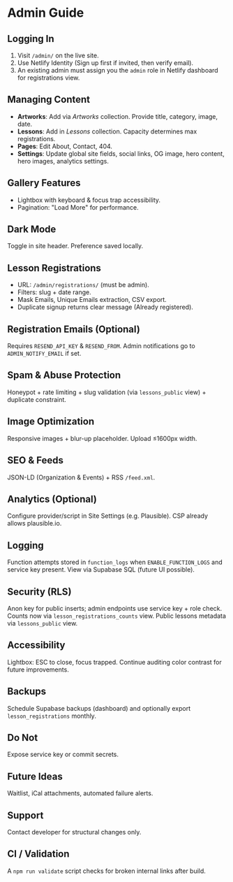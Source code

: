 # Admin Guide

## Logging In
1. Visit `/admin/` on the live site.
2. Use Netlify Identity (Sign up first if invited, then verify email).
3. An existing admin must assign you the `admin` role in Netlify dashboard for registrations view.

## Managing Content
- **Artworks**: Add via *Artworks* collection. Provide title, category, image, date.
- **Lessons**: Add in *Lessons* collection. Capacity determines max registrations.
- **Pages**: Edit About, Contact, 404.
- **Settings**: Update global site fields, social links, OG image, hero content, hero images, analytics settings.

## Gallery Features
- Lightbox with keyboard & focus trap accessibility.
- Pagination: "Load More" for performance.

## Dark Mode
Toggle in site header. Preference saved locally.

## Lesson Registrations
- URL: `/admin/registrations/` (must be admin).
- Filters: slug + date range.
- Mask Emails, Unique Emails extraction, CSV export.
- Duplicate signup returns clear message (Already registered).

## Registration Emails (Optional)
Requires `RESEND_API_KEY` & `RESEND_FROM`. Admin notifications go to `ADMIN_NOTIFY_EMAIL` if set.

## Spam & Abuse Protection
Honeypot + rate limiting + slug validation (via `lessons_public` view) + duplicate constraint.

## Image Optimization
Responsive images + blur-up placeholder. Upload ≤1600px width.

## SEO & Feeds
JSON-LD (Organization & Events) + RSS `/feed.xml`.

## Analytics (Optional)
Configure provider/script in Site Settings (e.g. Plausible). CSP already allows plausible.io.

## Logging
Function attempts stored in `function_logs` when `ENABLE_FUNCTION_LOGS` and service key present. View via Supabase SQL (future UI possible).

## Security (RLS)
Anon key for public inserts; admin endpoints use service key + role check. Counts now via `lesson_registrations_counts` view. Public lessons metadata via `lessons_public` view.

## Accessibility
Lightbox: ESC to close, focus trapped. Continue auditing color contrast for future improvements.

## Backups
Schedule Supabase backups (dashboard) and optionally export `lesson_registrations` monthly.

## Do Not
Expose service key or commit secrets.

## Future Ideas
Waitlist, iCal attachments, automated failure alerts.

## Support
Contact developer for structural changes only.

## CI / Validation
A `npm run validate` script checks for broken internal links after build.
